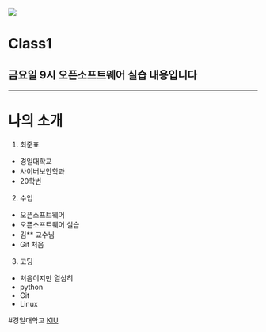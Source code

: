 ![](/images/모모.jpg)
# Class1
## 금요일 9시 오픈소프트웨어 실습 내용입니다
- - -
# 나의 소개
1. 최준표
  + 경일대학교
  + 사이버보안학과
  + 20학번
2. 수업
  + 오픈소프트웨어
  + 오픈소프트웨어 실습
  + 김** 교수님
  + Git 처음
3. 코딩
  + 처음이지만 열심히
  + python
  + Git
  + Linux

#경일대학교
[KIU](http://security.kiu.ac.kr/, "경일대 사이버보안학과 홈페이지")

